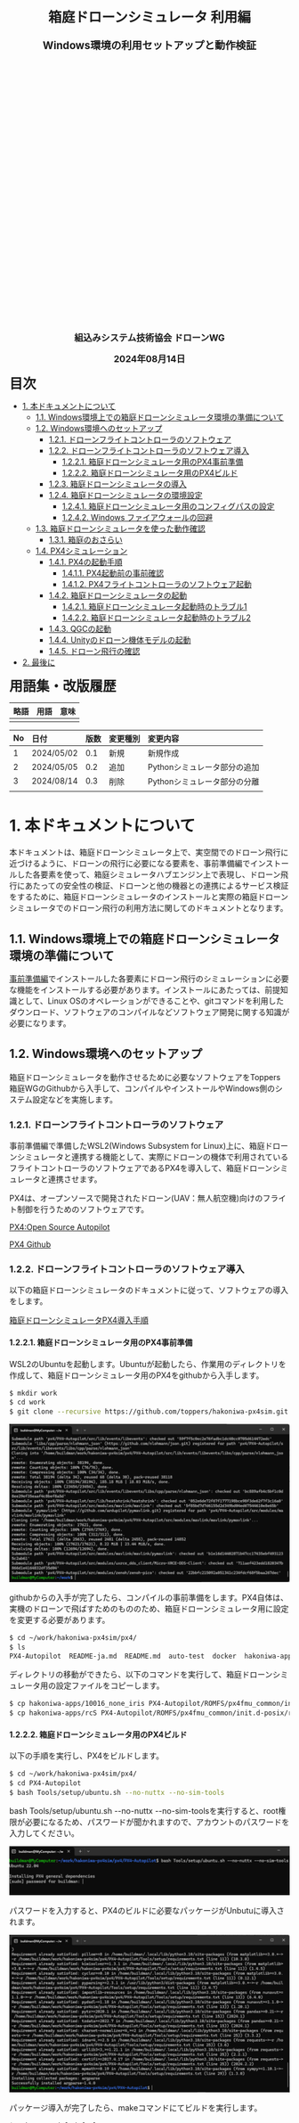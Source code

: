 <div class="box-title">
    <p>
    <div style="font-size:18pt;font-weight:bold;text-align:center;margin-top:150px"><span class="title">箱庭ドローンシミュレータ 利用編</span></div>
    </p>
    <p>
    <div style="font-size:14pt;font-weight:bold;text-align:center;margin-top:20px"><span class="sub-title">Windows環境の利用セットアップと動作検証</span></div>
    </p>
    <p>
    <div style="font-size:12pt;font-weight:bold;text-align:center;margin-top:500px"><span class="author">組込みシステム技術協会 ドローンWG</span></div>
    </p>
    <p>
    <div style="font-size:12pt;font-weight:bold;text-align:center;margin-top:10px"><span class="date">2024年08月14日</span></div>
    </p>
</div>

<!-- 改ページ -->
<div style="page-break-before:always"></div>

<div style="font-size:18pt;font-weight:bold;text-align:left;"><span class="contents">目次</span></div>
<!-- TOC -->

- [1. 本ドキュメントについて](#1-本ドキュメントについて)
  - [1.1. Windows環境上での箱庭ドローンシミュレータ環境の準備について](#11-windows環境上での箱庭ドローンシミュレータ環境の準備について)
  - [1.2. Windows環境へのセットアップ](#12-windows環境へのセットアップ)
    - [1.2.1. ドローンフライトコントローラのソフトウェア](#121-ドローンフライトコントローラのソフトウェア)
    - [1.2.2. ドローンフライトコントローラのソフトウェア導入](#122-ドローンフライトコントローラのソフトウェア導入)
      - [1.2.2.1. 箱庭ドローンシミュレータ用のPX4事前準備](#1221-箱庭ドローンシミュレータ用のpx4事前準備)
      - [1.2.2.2. 箱庭ドローンシミュレータ用のPX4ビルド](#1222-箱庭ドローンシミュレータ用のpx4ビルド)
    - [1.2.3. 箱庭ドローンシミュレータの導入](#123-箱庭ドローンシミュレータの導入)
    - [1.2.4. 箱庭ドローンシミュレータの環境設定](#124-箱庭ドローンシミュレータの環境設定)
      - [1.2.4.1. 箱庭ドローンシミュレータ用のコンフィグパスの設定](#1241-箱庭ドローンシミュレータ用のコンフィグパスの設定)
      - [1.2.4.2. Windows ファイアウォールの回避](#1242-windows-ファイアウォールの回避)
  - [1.3. 箱庭ドローンシミュレータを使った動作確認](#13-箱庭ドローンシミュレータを使った動作確認)
    - [1.3.1. 箱庭のおさらい](#131-箱庭のおさらい)
  - [1.4. PX4シミュレーション](#14-px4シミュレーション)
    - [1.4.1. PX4の起動手順](#141-px4の起動手順)
      - [1.4.1.1. PX4起動前の事前確認](#1411-px4起動前の事前確認)
      - [1.4.1.2. PX4フライトコントローラのソフトウェア起動](#1412-px4フライトコントローラのソフトウェア起動)
    - [1.4.2. 箱庭ドローンシミュレータの起動](#142-箱庭ドローンシミュレータの起動)
      - [1.4.2.1. 箱庭ドローンシミュレータ起動時のトラブル1](#1421-箱庭ドローンシミュレータ起動時のトラブル1)
      - [1.4.2.2. 箱庭ドローンシミュレータ起動時のトラブル2](#1422-箱庭ドローンシミュレータ起動時のトラブル2)
    - [1.4.3. QGCの起動](#143-qgcの起動)
    - [1.4.4. Unityのドローン機体モデルの起動](#144-unityのドローン機体モデルの起動)
    - [1.4.5. ドローン飛行の確認](#145-ドローン飛行の確認)
- [2. 最後に](#2-最後に)

<!-- /TOC -->
<!-- 改ページ -->
<div style="page-break-before:always"></div>


<div style="font-size:18pt;font-weight:bold;text-align:left;"><span class="contents">用語集・改版履歴</span></div>


|略語|用語|意味|
|:---|:---|:---|
||||


|No|日付|版数|変更種別|変更内容|
|:---|:---|:---|:---|:---|
|1|2024/05/02|0.1|新規|新規作成|
|2|2024/05/05|0.2|追加|Pythonシミュレータ部分の追加|
|3|2024/08/14|0.3|削除|Pythonシミュレータ部分の分離|
||||||

<!-- 改ページ -->
<div style="page-break-before:always"></div>

# 1. 本ドキュメントについて

本ドキュメントは、箱庭ドローンシミュレータ上で、実空間でのドローン飛行に近づけるように、ドローンの飛行に必要になる要素を、事前準備編でインストールした各要素を使って、箱庭シミュレータハブエンジン上で表現し、ドローン飛行にあたっての安全性の検証、ドローンと他の機器との連携によるサービス検証をするために、箱庭ドローンシミュレータのインストールと実際の箱庭ドローンシミュレータでのドローン飛行の利用方法に関してのドキュメントとなります。

## 1.1. Windows環境上での箱庭ドローンシミュレータ環境の準備について

[事前準備編](https://github.com/toppers/hakoniwa-px4sim/blob/main/docs/manual/windows_preinstall.md)でインストールした各要素にドローン飛行のシミュレーションに必要な機能をインストールする必要があります。インストールにあたっては、前提知識として、Linux OSのオペレーションができることや、gitコマンドを利用したダウンロード、ソフトウェアのコンパイルなどソフトウェア開発に関する知識が必要になります。

## 1.2. Windows環境へのセットアップ

箱庭ドローンシミュレータを動作させるために必要なソフトウェアをToppers 箱庭WGのGithubから入手して、コンパイルやインストールやWindows側のシステム設定などを実施します。

### 1.2.1. ドローンフライトコントローラのソフトウェア

事前準備編で準備したWSL2(Windows Subsystem for Linux)上に、箱庭ドローンシミュレータと連携する機能として、実際にドローンの機体で利用されているフライトコントローラのソフトウェアであるPX4を導入して、箱庭ドローンシミュレータと連携させます。

PX4は、オープンソースで開発されたドローン(UAV：無人航空機)向けのフライト制御を行うためのソフトウェアです。

[PX4:Open Source Autopilot](https://px4.io/)

[PX4 Github](https://github.com/PX4/PX4-Autopilot)

### 1.2.2. ドローンフライトコントローラのソフトウェア導入

以下の箱庭ドローンシミュレータのドキュメントに従って、ソフトウェアの導入をします。

[箱庭ドローンシミュレータPX4導入手順](https://github.com/toppers/hakoniwa-px4sim/blob/main/px4/README-ja.md)

#### 1.2.2.1. 箱庭ドローンシミュレータ用のPX4事前準備

WSL2のUbuntuを起動します。Ubuntuが起動したら、作業用のディレクトリを作成して、箱庭ドローンシミュレータ用のPX4をgithubから入手します。

```bash
$ mkdir work
$ cd work
$ git clone --recursive https://github.com/toppers/hakoniwa-px4sim.git
```

![箱庭ドローンシミュレータPX4入手](./px4/px411.png)

githubからの入手が完了したら、コンパイルの事前準備をします。PX4自体は、実機のドローンで飛ばすためのもののため、箱庭ドローンシミュレータ用に設定を変更する必要があります。

```bash
$ cd ~/work/hakoniwa-px4sim/px4/
$ ls
PX4-Autopilot  README-ja.md  README.md  auto-test  docker  hakoniwa-apps  sim
```

ディレクトリの移動ができたら、以下のコマンドを実行して、箱庭ドローンシミュレータ用の設定ファイルをコピーします。

```bash
$ cp hakoniwa-apps/10016_none_iris PX4-Autopilot/ROMFS/px4fmu_common/init.d-posix/airframes/10016_none_iris 
$ cp hakoniwa-apps/rcS PX4-Autopilot/ROMFS/px4fmu_common/init.d-posix/rcS
```

#### 1.2.2.2. 箱庭ドローンシミュレータ用のPX4ビルド

以下の手順を実行し、PX4をビルドします。

```bash
$ cd ~/work/hakoniwa-px4sim/px4/
$ cd PX4-Autopilot
$ bash Tools/setup/ubuntu.sh --no-nuttx --no-sim-tools
```

bash Tools/setup/ubuntu.sh --no-nuttx --no-sim-toolsを実行すると、root権限が必要になるため、パスワードが聞かれますので、アカウントのパスワードを入力してください。

![root権限のパスワード入力](./px4/px413.png)

パスワードを入力すると、PX4のビルドに必要なパッケージがUnbutuに導入されます。

![ビルドに必要なパッケージ導入](./px4/px414.png)


パッケージ導入が完了したら、makeコマンドにてビルドを実行します。

```bash
$ make px4_sitl_default
```

![ビルド完了](./px4/px415.png)

### 1.2.3. 箱庭ドローンシミュレータの導入

箱庭ドローンシミュレータ公式のgithubからWindows環境の箱庭ドローンシミュレータを入手します。

[箱庭ドローンシミュレータ公式githubリリースページ](https://github.com/toppers/hakoniwa-px4sim/releases)

現状の最新版は、V2.3.0になっています。最新版がリリースされていれば最新版を利用してください。

![箱庭ドローンシミュレータWindows版1](./hakowin/hakowin11.png)

ダウンロードが完了したら、zipファイルを解凍します。

![箱庭ドローンシミュレータWindows版2](./hakowin/hakowin12.png)

### 1.2.4. 箱庭ドローンシミュレータの環境設定

箱庭ドローンシミュレータをWindowsで利用する場合には、環境変数の設定や動作環境のパス設定などが必要になります。

#### 1.2.4.1. 箱庭ドローンシミュレータ用のコンフィグパスの設定

Windowsのスタートメニューを開いて、設定アイコンをクリックして、システムを開きます。システムの画面の一番下にあるバージョン情報をクリックします。

![箱庭ドローンシミュレータWindows版3](./hakowin/hakowin13.png)

バージョン情報が開いたら、システムの詳細をクリックして、システムプロパティを開きます。システムプロパティが開いたら、一番下の環境変数(N)を開きます。

![箱庭ドローンシミュレータWindows版4](./hakowin/hakowin14.png)

環境変数の画面が開いたら、以下の環境変数を設定します。パスの設定は、絶対パスでの設定が必要ですので、hakoniwa-px4-winを解凍したフォルダの絶対パスで設定してください。
今回の例は、buildmanというユーザのDocumentsフォルダに解凍した例を示しています。

|No|環境変数名|設定内容(例)|
|:---|:---|:---|
|1|HAKO_BINARY_PATH|C:\Users\buildman\Documents\hakoniwa-px4-win\hakoniwa\py\hako_binary\offset|
|2|HAKO_CONFIG_PATH|C:\Users\buildman\Documents\hakoniwa-px4-win\hakoniwa\config\cpp_core_config.json|
|3|PYTHONPATH|C:\Users\buildman\Documents\hakoniwa-px4-win\hakoniwa\py

![箱庭ドローンシミュレータWindows版5](./hakowin/hakowin15.png)

PYTHONPATHは、既に設定されている場合には、箱庭ドローンシミュレータ用のpythonパスを追加するようにしてください。

#### 1.2.4.2. Windows ファイアウォールの回避

箱庭ドローンシミュレータは、各要素間で通信を行います。通信部分がWindowsのファイアウォール機能によって通信できない場合がある場合があるので、事前にファイアウォールの許可設定をしておくようにしましょう。

Windowsセキュリティを開いて、ファイアウォールとネットワーク保護をクリックします。クリックすると許可されたアプリの画面が開くので、hako-px4sim.exeが登録されているかを確認します。登録されていて、プライベート/パブリックのチェックボックスがONになっていれば問題ありません。
hako-px4sim.exeが登録されていない or プライベート/パブリックのチェックボックスがOFFになっている場合には、hako-px4sim.exeを登録してから、プライベート/パブリックのチェックボックスがONにする or プライベート/パブリックのチェックボックスがONにします。

![箱庭ドローンシミュレータWindows版6](./hakowin/hakowin16.png)

## 1.3. 箱庭ドローンシミュレータを使った動作確認

ここまでの手順で、箱庭ドローンシミュレータを利用した各要素を使ったドローンシミュレータを動作させるための準備が整いました。ここからは、箱庭ドローンシミュレータを使った動作を確認していきたいと思います。

今回の手順では、以下の2つのパターンの動作確認ができます。

|No|シミュレータ名|内容|
|:---|:---|:---|
|1|PX4シミュレーション|実際のフライトコントローラのPX4とQGC(地上での機体制御)を組み合わせたUnity上でのドローン飛行のシミュレーション|
|2|Pythonシミュレーション|Pythonで作成したドローンパーツを組み合わせて、PS4(Play Station4)のコントローラなどでの飛行シミュレーション|

それぞれの動作に関して、実際にやってみることにしましょう。

### 1.3.1. 箱庭のおさらい

ここで箱庭のおさらいをしておきたいと思います。箱庭は、箱庭そのものがシミュレータというより、各要素を連携させながら動作させるためのシミュレータハブエンジンです。イメージとしては、スイッチングハブ(もうちょっと頭が良いですが…)で、PC同士をを通信させることができるように、プロトコル(各要素同士が会話する言葉)が合っていれば、各要素毎を繋ぎ合わせて、連携できる仕組みだと思ってください。

![箱庭シミュレータのイメージ](./hakowin/hakoniwa.png)


## 1.4. PX4シミュレーション

PX4シミュレーションでは、各要素として以下のような要素を連携させて動作させることで、ドローンの飛行シミュレーションをすることができます。

|No|要素名|内容|
|:---|:---|:---|
|1|PX4|WSL2上でPX4フライトコントローラのソフトウェア部分|
|2|QGC|ドローンの機体を制御する地上側のコントローラ|
|3|RAM Disk|箱庭と各要素間でのデータ連携するためのメモリ|
|4|Unity環境|箱庭と各要素が連携した時のドローンの飛行状態を表示|
|5|箱庭ドローンシミュレータ|各要素間を連携動作させながら、各要素間のスケジューリングを制御|

![PX4シミュレーション動作イメージ](./hakowin/hakowin17.png)


### 1.4.1. PX4の起動手順

最初にPX4フライトコントローラのソフトウェアを起動します。

#### 1.4.1.1. PX4起動前の事前確認

各要素との連携をするために、PX4フライトコントローラのソフトウェアのIPアドレスを確認しておく必要があります。Unbutuを起動して、以下の手順で確認しておき、IPアドレスを確認しておいてください。

```bash
$ ifconfig
```

![IPアドレスの確認](./hakowin/hakowin18.png)

図の赤枠になっている部分が、IPアドレスです。どこかにメモをしておいてください。

#### 1.4.1.2. PX4フライトコントローラのソフトウェア起動

箱庭ドローンシミュレータ用のPX4ビルド手順でビルドした場所からPX4フライトコントローラのソフトウェアを起動します。以下の手順は、参考手順ですので、自身の構築環境に合わせて対応をしてください。

```bash
$ cd ~/work/hakoniwa-px4sim/px4/PX4-Autopilot
$ bash ../sim/win-simstart.bash
```

起動が正常にできると、以下のような画面で他の要素からの通信待ち状態になります。

![PX4起動](./hakowin/hakowin19.png)



### 1.4.2. 箱庭ドローンシミュレータの起動

箱庭ドローンシミュレータを起動します。箱庭シミュレータは、Windows上で動作させるためのバッチファイルが用意されていますので、バッチファイルで起動します。hakoniwa-px4-win内の以下のパスにエクスプローラで移動して、run-win.batをダブルクリックして起動します。

```txt
箱庭ドローンシミュレータの場所：\hakoniwa-px4-win\hakoniwa\bin
```

![箱庭ドローンシミュレータ起動](./hakowin/hakowin110.png)


起動が正常にできると、以下のような画面で他の要素からのコマンド待ち状態になります。


![箱庭ドローンシミュレータ起動](./hakowin/hakowin111.png)

PX4の起動画面に”ERROR [simulator_mavlink] poll timeout 0, 22”が表示されますが、現時点では気にしなくて大丈夫です。

![箱庭ドローンシミュレータ起動時のPX4画面](./hakowin/hakowin112.png)


#### 1.4.2.1. 箱庭ドローンシミュレータ起動時のトラブル1

Windows上で初めて起動すると、以下のようにWindowsで保護される可能性があります。この場合には、左側の詳細情報をクリックして、実行ボタンをクリックして起動してください。

![箱庭ドローンシミュレータ起動時のトラブル1](./hakowin/hakowin113.png)


#### 1.4.2.2. 箱庭ドローンシミュレータ起動時のトラブル2

Windows Updateや環境設定などによって、WSL2の表記が違っており、箱庭ドローンシミュレータ起動用のrun-win.batが正常に動作しない場合があります。
この場合、動作させる環境に合わせて、バッチファイルを編集する必要があります。

コマンドプロンプトを開いて、WSL2のイーサーネットデバイス名を確認します。

```cmd
C:\Users\buildman> ipconfig
```

WSL2で使っているイーサネットデバイス名が表示されます。使っている環境に合わせて、run-win.batの内容を変更します。


変更箇所としては、run-win.bat内の:: WSL IPアドレスの取得となっている下の行にある"vEthernet (WSL (Hyper-V firewall))"のダブルクオートで括られているWSL2のイーサネットデバイス名をipconfigで表示された名前に変更します。

![箱庭ドローンシミュレータ起動時のトラブル2](./hakowin/hakowin114.png)


### 1.4.3. QGCの起動

QGC(QGroundControl)を起動します。Windowsスタートボタンから、QGroundControlのアプリケーションを起動します。

![QGroundControlアプリケーション起動](./hakowin/hakowin115.png)

アプリケーションが起動したら、通信の設定を実施します。左上のQGroundControlアイコンをクリックします。クリックするとアプリケーションの真ん中にメニューが表示されます。メニューの中から、アプリケーション設定を選択します。

アプリケーション設定の通信リンクをクリックして、下にある追加をクリックします。リンク設定の編集画面が表示されるので、以下の設定値を設定して、OKをクリックしてください。

|No|設定名|設定値|
|:---|:---|:---|
|1|名前|hakoniwa|
|2|開始時に自動的に接続|チェックボックスにチェック|
|3|ポート|18570|
|4|サーバアドレス(オプション)|PX4起動前の事前確認で確認したIPアドレス|


![QGroundControlアプリケーション設定](./hakowin/hakowin116.png)


### 1.4.4. Unityのドローン機体モデルの起動

Unity上で動作させるドローン機体モデルを起動します。hakoniwa-px4-win内の以下のパスにエクスプローラで移動して、model.exeをダブルクリックして起動します。

```txt
ドローン機体モデルの場所：\hakoniwa-px4-win\hakoniwa\DroneAppWin
```

![ドローン機体モデル起動1](./hakowin/hakowin117.png)


起動するとUnityのドローン機体モデルが表示されます。

![ドローン機体モデル起動2](./hakowin/hakowin118.png)


### 1.4.5. ドローン飛行の確認

Unityのドローン機体モデル画面のSTARTボタンをクリックします。STARTボタンをクリックすると各要素同士が、箱庭ドローンシミュレータと連携動作を始めます。PX4を起動している画面に「Ready for takeoff」表示されていれば、各要素の連携は正常にできています。

![ドローンシミュレーション1](./hakowin/hakowin119.png)

QGroundControlの画面で、左側にあるメニューから、「離陸」クリックします。クリックすると画面の真ん中上にスライドメニューが表示されるので、スライドさせます。

![ドローンシミュレーション2](./hakowin/hakowin120.png)

スライドさせると、Unity画面のドローン機体が、ホバリングを開始して、ドローンが飛行します。ここでは簡単なドローン飛行のみを紹介しています。QGroundControlでのドローンのフライトプランなどを設定すれば、Unity空間上でドローンの飛行体験ができますので、是非試してみてください。

![ドローンシミュレーション2](./hakowin/hakowin121.png)


# 2. 最後に

箱庭ドローンシミュレータを使ったPX4シミュレータに関しての解説を行いました。箱庭シミュレータの機能を拡張することで、ドローンを利用したさまざまなユースケースをシミュレータ上で検証することができます。ドローンの産業用途での利活用にあたっては、安全性が重視されます。また、ドローンを使うことで、自動車で実現できなかったサービスも実現可能です。ドローンの利活用のユースケースを想定して、箱庭ドローンシミュレータの利活用を検討してみてください。
